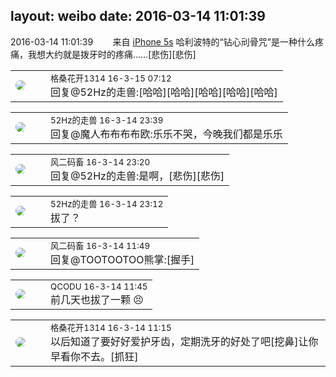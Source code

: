 layout: weibo
date: 2016-03-14 11:01:39
---
<meta name="referrer" content="no-referrer" />

2016-03-14 11:01:39  &nbsp;&nbsp;&nbsp;&nbsp;&nbsp;&nbsp; 来自 <a href="sinaweibo://customweibosource" rel="nofollow">iPhone 5s</a>
哈利波特的“钻心刓骨咒”是一种什么疼痛，我想大约就是拨牙时的疼痛……[悲伤][悲伤] ​​​

<table style="width: 100%;">
  <tr>
    <td style="width: 40px;"><img style="border-radius:50%" src="https://tvax2.sinaimg.cn/crop.0.0.996.996.50/7d25b9e9ly8fupmud76sbj20ro0rotb3.jpg?KID=imgbed,tva&Expires=1624464116&ssig=9Vk3rkFtLh"></td>
    <td colspan="2"><small>格桑花开1314 16-3-15 07:12</small><br/>回复@52Hz的走兽:[哈哈][哈哈][哈哈][哈哈][哈哈]</td>
  </tr>
</table>

<table style="width: 100%;">
  <tr>
    <td style="width: 40px;"><img style="border-radius:50%" src="https://tva4.sinaimg.cn/crop.0.0.180.180.50/8beaf773jw1e8qgp5bmzyj2050050aa8.jpg?KID=imgbed,tva&Expires=1624464116&ssig=qGNpcaCd4d"></td>
    <td colspan="2"><small>52Hz的走兽 16-3-14 23:39</small><br/>回复@魔人布布布布欧:乐乐不哭，今晚我们都是乐乐</td>
  </tr>
</table>

<table style="width: 100%;">
  <tr>
    <td style="width: 40px;"><img style="border-radius:50%" src="https://tva3.sinaimg.cn/crop.0.0.639.639.50/6d2a6003jw8f3idy69w2gj20hs0hrt9g.jpg?KID=imgbed,tva&Expires=1624464116&ssig=frBw%2FEiR%2Fr"></td>
    <td colspan="2"><small>风二码畜 16-3-14 23:20</small><br/>回复@52Hz的走兽:是啊，[悲伤][悲伤]</td>
  </tr>
</table>

<table style="width: 100%;">
  <tr>
    <td style="width: 40px;"><img style="border-radius:50%" src="https://tva4.sinaimg.cn/crop.0.0.180.180.50/8beaf773jw1e8qgp5bmzyj2050050aa8.jpg?KID=imgbed,tva&Expires=1624464116&ssig=qGNpcaCd4d"></td>
    <td colspan="2"><small>52Hz的走兽 16-3-14 23:12</small><br/>拔了？</td>
  </tr>
</table>

<table style="width: 100%;">
  <tr>
    <td style="width: 40px;"><img style="border-radius:50%" src="https://tva3.sinaimg.cn/crop.0.0.639.639.50/6d2a6003jw8f3idy69w2gj20hs0hrt9g.jpg?KID=imgbed,tva&Expires=1624464116&ssig=frBw%2FEiR%2Fr"></td>
    <td colspan="2"><small>风二码畜 16-3-14 11:49</small><br/>回复@TOOTOOTOO熊掌:[握手]</td>
  </tr>
</table>

<table style="width: 100%;">
  <tr>
    <td style="width: 40px;"><img style="border-radius:50%" src="https://tvax1.sinaimg.cn/crop.0.0.512.512.50/6b69631dly8g0l3egwcbcj20e80e8dfu.jpg?KID=imgbed,tva&Expires=1624464116&ssig=IpkG2Fm97y"></td>
    <td colspan="2"><small>QCODU 16-3-14 11:45</small><br/>前几天也拔了一颗 😣</td>
  </tr>
</table>

<table style="width: 100%;">
  <tr>
    <td style="width: 40px;"><img style="border-radius:50%" src="https://tvax2.sinaimg.cn/crop.0.0.996.996.50/7d25b9e9ly8fupmud76sbj20ro0rotb3.jpg?KID=imgbed,tva&Expires=1624464116&ssig=9Vk3rkFtLh"></td>
    <td colspan="2"><small>格桑花开1314 16-3-14 11:15</small><br/>以后知道了要好好爱护牙齿，定期洗牙的好处了吧[挖鼻]让你早看你不去。[抓狂]</td>
  </tr>
</table>
